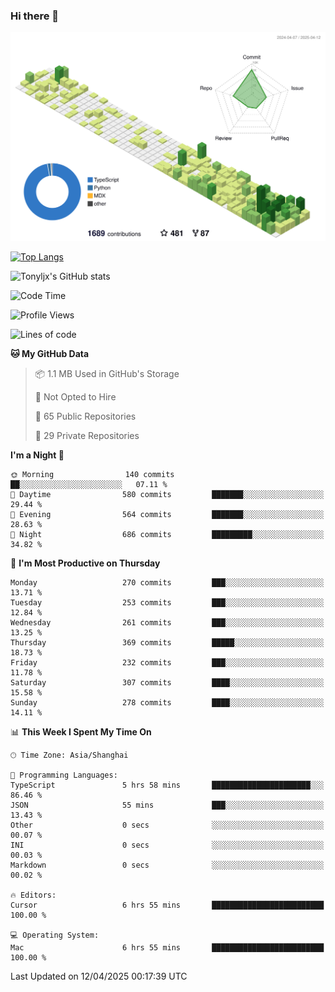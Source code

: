 ### Hi there 👋

![](./profile-3d-contrib/profile-green-animate.svg)

 

[![Top Langs](https://github-readme-stats.vercel.app/api/top-langs/?username=tonyljx)](https://github.com/anuraghazra/github-readme-stats)

![Tonyljx's GitHub stats](https://github-readme-stats.vercel.app/api?username=tonyljx&theme=default&show_icons=true)

 

<!--START_SECTION:waka-->
![Code Time](http://img.shields.io/badge/Code%20Time-1%2C267%20hrs%2040%20mins-blue)

![Profile Views](http://img.shields.io/badge/Profile%20Views-2-blue)

![Lines of code](https://img.shields.io/badge/From%20Hello%20World%20I%27ve%20Written-1.1%20million%20lines%20of%20code-blue)

**🐱 My GitHub Data** 

> 📦 1.1 MB Used in GitHub's Storage 
 > 
> 🚫 Not Opted to Hire
 > 
> 📜 65 Public Repositories 
 > 
> 🔑 29 Private Repositories 
 > 
**I'm a Night 🦉** 

```text
🌞 Morning                140 commits         ██░░░░░░░░░░░░░░░░░░░░░░░   07.11 % 
🌆 Daytime                580 commits         ███████░░░░░░░░░░░░░░░░░░   29.44 % 
🌃 Evening                564 commits         ███████░░░░░░░░░░░░░░░░░░   28.63 % 
🌙 Night                  686 commits         █████████░░░░░░░░░░░░░░░░   34.82 % 
```
📅 **I'm Most Productive on Thursday** 

```text
Monday                   270 commits         ███░░░░░░░░░░░░░░░░░░░░░░   13.71 % 
Tuesday                  253 commits         ███░░░░░░░░░░░░░░░░░░░░░░   12.84 % 
Wednesday                261 commits         ███░░░░░░░░░░░░░░░░░░░░░░   13.25 % 
Thursday                 369 commits         █████░░░░░░░░░░░░░░░░░░░░   18.73 % 
Friday                   232 commits         ███░░░░░░░░░░░░░░░░░░░░░░   11.78 % 
Saturday                 307 commits         ████░░░░░░░░░░░░░░░░░░░░░   15.58 % 
Sunday                   278 commits         ████░░░░░░░░░░░░░░░░░░░░░   14.11 % 
```


📊 **This Week I Spent My Time On** 

```text
🕑︎ Time Zone: Asia/Shanghai

💬 Programming Languages: 
TypeScript               5 hrs 58 mins       ██████████████████████░░░   86.46 % 
JSON                     55 mins             ███░░░░░░░░░░░░░░░░░░░░░░   13.43 % 
Other                    0 secs              ░░░░░░░░░░░░░░░░░░░░░░░░░   00.07 % 
INI                      0 secs              ░░░░░░░░░░░░░░░░░░░░░░░░░   00.03 % 
Markdown                 0 secs              ░░░░░░░░░░░░░░░░░░░░░░░░░   00.02 % 

🔥 Editors: 
Cursor                   6 hrs 55 mins       █████████████████████████   100.00 % 

💻 Operating System: 
Mac                      6 hrs 55 mins       █████████████████████████   100.00 % 
```


 Last Updated on 12/04/2025 00:17:39 UTC
<!--END_SECTION:waka-->
